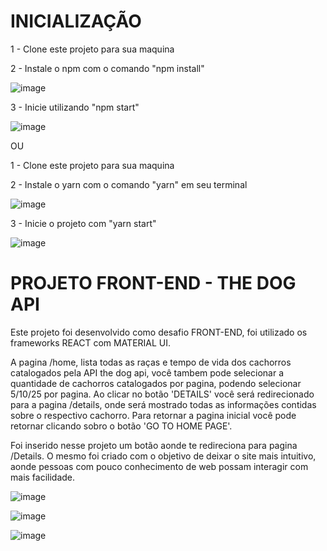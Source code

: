 # INICIALIZAÇÃO 
  
1 - Clone este projeto para sua maquina

2 - Instale o npm com o comando "npm install"

![image](https://user-images.githubusercontent.com/55003168/184995416-d5eb5b5c-b988-4f9b-80ca-b821a0e6fdbf.png)

3 - Inicie utilizando "npm start"

![image](https://user-images.githubusercontent.com/55003168/184928151-585689fc-c079-418b-8f6c-63e7d51b2635.png)
 
OU
  
1 - Clone este projeto para sua maquina

2 - Instale o yarn com o comando "yarn" em seu terminal

![image](https://user-images.githubusercontent.com/55003168/184927282-ff4aee8c-b83f-4602-856a-f3fc44a45b4e.png)

3 - Inicie o projeto com "yarn start"

![image](https://user-images.githubusercontent.com/55003168/184927932-29293232-9123-4bc7-8308-db7398cbac7a.png)


# PROJETO FRONT-END - THE DOG API

Este projeto foi desenvolvido como desafio FRONT-END, foi utilizado os frameworks REACT com MATERIAL UI. 

A pagina /home, lista todas as raças e tempo de vida dos cachorros catalogados pela API the dog api, você tambem pode selecionar a quantidade de cachorros catalogados por pagina, podendo selecionar 5/10/25 por pagina. Ao clicar no botão 'DETAILS' você será redirecionado para a pagina /details, onde será mostrado todas as informações contidas sobre o respectivo cachorro. Para retornar a pagina inicial você pode retornar clicando sobro o botão 'GO TO HOME PAGE'. 

Foi inserido nesse projeto um botão aonde te redireciona para pagina /Details. O mesmo foi criado com o objetivo de deixar o site mais intuitivo, aonde pessoas com pouco conhecimento de web possam interagir com mais facilidade. 

![image](https://user-images.githubusercontent.com/55003168/184941923-7685574a-579a-476a-a46c-60f6010e3d8b.png)

![image](https://user-images.githubusercontent.com/55003168/184966426-8c29bb4d-ffa7-4147-a680-0ffb8869cfcb.png)

![image](https://user-images.githubusercontent.com/55003168/184966631-2d685ac7-6764-4a7f-b9be-3a0b0e758a03.png)


